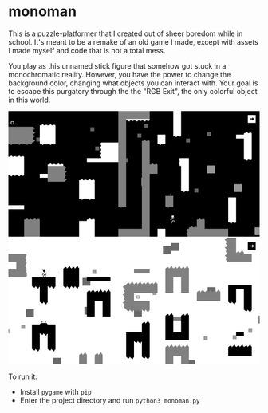 # monoman

This is a puzzle-platformer that I created out of sheer boredom while in school. It's
meant to be a remake of an old game I made, except with assets I made myself and code
that is not a total mess.

You play as this unnamed stick figure that somehow got stuck in a monochromatic reality.
However, you have the power to change the background color, changing what objects you
can interact with. Your goal is to escape this purgatory through the the "RGB Exit", the 
only colorful object in this world.

[<img src="markdown/shot1.png">](markdown/shot1.png)
[<img src="markdown/shot2.png">](markdown/shot2.png)

To run it:

- Install `pygame` with `pip` 
- Enter the project directory and run `python3 monoman.py`